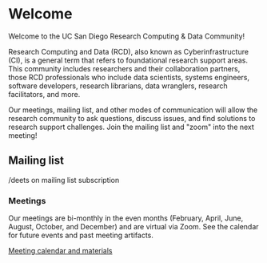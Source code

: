 # Welcome

Welcome to the UC San Diego Research Computing & Data Community!

Research Computing and Data (RCD), also known as Cyberinfrastructure (CI), is a general term that refers to foundational research support areas. This community includes researchers and their collaboration partners, those RCD professionals who include data scientists, systems engineers, software developers, research librarians, data wranglers, research facilitators, and more.

Our meetings, mailing list, and other modes of communication will allow the research community to ask questions, discuss issues, and find solutions to research support challenges. Join the mailing list and "zoom" into the next meeting!

## Mailing list
/deets on mailing list subscription

### Meetings

Our meetings are bi-monthly in the even months (February, April, June, August, October, and December) and are virtual via Zoom. See the calendar for future events and past meeting artifacts. 

[Meeting calendar and materials](/meetings/)

